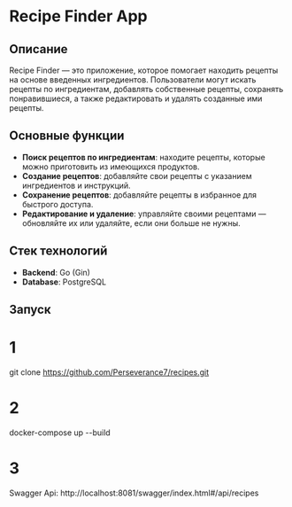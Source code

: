# Recipe Finder App

## Описание

Recipe Finder — это приложение, которое помогает находить рецепты на основе введенных ингредиентов. Пользователи могут искать рецепты по ингредиентам, добавлять собственные рецепты, сохранять понравившиеся, а также редактировать и удалять созданные ими рецепты.

## Основные функции

- **Поиск рецептов по ингредиентам**: находите рецепты, которые можно приготовить из имеющихся продуктов.
- **Создание рецептов**: добавляйте свои рецепты с указанием ингредиентов и инструкций.
- **Сохранение рецептов**: добавляйте рецепты в избранное для быстрого доступа.
- **Редактирование и удаление**: управляйте своими рецептами — обновляйте их или удаляйте, если они больше не нужны.

## Стек технологий

- **Backend**: Go (Gin)
- **Database**: PostgreSQL


## Запуск
# 1
git clone https://github.com/Perseverance7/recipes.git

# 2
docker-compose up --build

# 3
Swagger Api: http://localhost:8081/swagger/index.html#/api/recipes